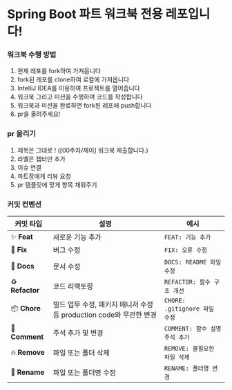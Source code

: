 # Spring Boot 파트 워크북 전용 레포입니다!

### 워크북 수행 방법

1. 현재 레포를 fork하여 가져옵니다
2. fork된 레포를 clone하여 로컬에 가져옵니다
3. IntelliJ IDEA를 이용하여 프로젝트를 열어줍니다
4. 워크북 그리고 미션을 수행하며 코드를 작성합니다
5. 워크북과 미션을 완료하면 fork된 레포에 push합니다
6. pr을 올려주세요!

### pr 올리기
1. 제목은 그대로 ! ([00주차/제이] 워크북 제출합니다.)
2. 라벨은 챕터만 추가
2. 이슈 연결
3. 파트장에게 리뷰 요청
4. pr 템플릿에 맞게 항목 채워주기

### 커밋 컨벤션
| 커밋 타입 | 설명 | 예시 |
| ------- | ---- | ---- |
| ✨ **Feat** | 새로운 기능 추가 | `FEAT: 기능 추가` |
| 🐛 **Fix** | 버그 수정 | `FIX: 오류 수정` |
| 📄 **Docs** | 문서 수정 | `DOCS: README 파일 수정` |
| ♻️ **Refactor** | 코드 리팩토링 | `REFACTOR: 함수 구조 개선` |
| 📦 **Chore** | 빌드 업무 수정, 패키지 매니저 수정 등 production code와 무관한 변경 | `CHORE: .gitignore 파일 수정` |
| 💬 **Comment** | 주석 추가 및 변경 | `COMMENT: 함수 설명 주석 추가` |
| 🔥 **Remove** | 파일 또는 폴더 삭제 | `REMOVE: 불필요한 파일 삭제` |
| 🚚 **Rename** | 파일 또는 폴더명 수정 | `RENAME: 폴더명 변경` |

